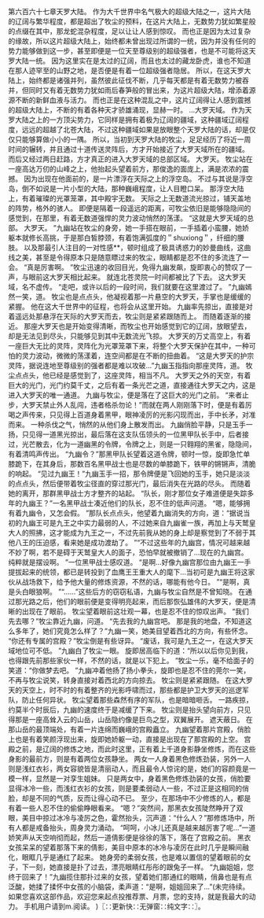 第六百六十七章天罗大陆。
作为大千世界中名气极大的超级大陆之一，这片大陆的辽阔与繁华程度，都是超出了牧尘的预料，在这片大陆上，无数势力犹如繁星般的点缀在其中，那龙蛇混杂程度，足以让让人感到惊叹。
而也正是因为太过复杂的缘故，所以这片超级大陆上，始终都未曾出现过所谓的一统，因为并没有任何的势力能够做到这一步，甚至即便是一位天至尊级别的超级强者，也是不可能将这天罗大陆一统。
因为这里实在是太过的辽阔，而且也太过的藏龙卧虎，谁也不知道在那人迹罕至的山野之地，是否便是有着一位超级强者隐居。
所以，在这天罗大陆上，始终都是诸强并列，虽然彼此征伐不断，几乎每天都是有着无数势力被吞并，但同时又有着无数势力犹如雨后春笋般的冒出来，为这片超级大陆，增添着源源不断的新鲜血液与活力。
而也正是在这种混乱之中，这片辽阔得让人感到震撼的超级大陆上，不断的有着各种天才骄雄涌现，显赫一时。
...大罗天域。
作为天罗大陆之上的一方顶尖势力，它同样是拥有着极为辽阔的疆域，这种疆域辽阔程度，远远的超越了北苍大陆，不过这种疆域如果是放眼整个天罗大陆的话，却是仅仅只能够算做小小的一隅。
所以，当初到天罗大陆的牧尘，足足经历了将近一周时间的辗转，并且通过十道传送灵阵后，方才开始接近了大罗天域所在的疆域。
而后又经过两日赶路，方才真正的进入大罗天域的总部区域。
大罗天。
牧尘站在一座高达万仞的山峰之上，他抬起头望着前方，那俊逸的面庞上，满是浓浓的震撼。
因为出现在他面前的，是一片漂浮在天际之上的浮空岛。
不过与其说是浮空岛，倒不如说是一片小型的大陆，那种巍峨程度，让人目瞪口呆。
那浮空大陆上，有着璀璨的光罩笼罩，其中殿宇无数。
天际之上无数道流光掠过，铺天盖地的阵势，格外的骇人。
即便是隔着一段遥远的距离，可牧尘依旧是能够隐隐间的感觉到，在那里，有着无数道强悍的灵力波动悄然的荡漾。
“这就是大罗天域的总部。
大罗天。
”九幽站在牧尘的身旁，她一手搭在眼前，一手插着小蛮腰，她娇躯本就修长高挑，于是那白皙脖颈，有着饱满弧度的＂shuxiong＂，纤细的腰肢。
以及那最引人注目的一对性感**，顿时组成了极具诱惑力的妙曼曲线，这曲线之美，甚至是令得原本只是随意瞟过来的牧尘，眼睛都是忍不住的多流连了一会。
“真是厉害啊。
”牧尘迅速的收回目光，免得九幽发飙，旋即衷心的赞叹了一声，与眼前这大罗天相比起来。
就连北苍灵院一时间都被比了下去。
这大罗天域，名不虚传。
“走吧，或许以后的一段时间，我们就要在这里渡过了。
”九幽嫣然一笑，道。
牧尘也是点点头，他凝视着那一片悬空的大罗天，手掌也是缓缓的紧握。
他在这大千世界中的征程，也将会从这里开始。
九幽率先掠出，直接是对着遥远处那悬浮在天际的大罗天而去，牧尘则是紧紧跟随而上。
而随着逐渐的接近。
那座大罗天也是开始变得清晰，而牧尘也开始感觉到它的辽阔，放眼望去，却是无法见到尽头，只能够见到其中无数流光飞掠。
大罗天的万丈高空上，有着一座巨大无比的灵阵，灵阵化为光罩笼罩下来，将整个大罗天保护在其中，一种可怕的灵力波动，微微的荡漾着，连空间都是在不断的扭曲着。
“这是大罗天的护宗灵阵，据说连地至尊级别的强者都是难以攻破...”九幽玉指指向那座灵阵，道。
牧尘点点头，他已经是感觉到了，这座灵阵，相当不凡。
大罗天之外的天空，有着巨大的光门，光门约莫千丈，之后有着一条光芒之道，直接通往大罗天之内，这是进入大罗天的唯一通道。
九幽与牧尘，便是落在了这巨大的光门之前。
“来者止步，大罗天禁止外人乱闯，违者格杀勿论！”而就在两人刚刚落下时，便是有着厉喝之声传来，只见得上百道身着黑甲，眼神凌厉的光影闪现而出，手中长矛，对准而来。
一种杀伐之气，悄然的从他们身上散发而出。
九幽俏脸平静，只是玉手一扬，只见得一道黑光掠出，最后落在这支队伍领头的一位黑甲队长手中，后者接过，光芒散去，化为一道幽黑的令牌，令牌之上，则是一只翱翔的黑雀，隐隐间，有着清鸣声传出。
“九幽令？”那黑甲队长望着这道令牌，顿时一惊，旋即急忙单膝跪下，在其身后，那数百名黑甲战士也是尽数的单膝跪下，铁甲的锵锵声，清脆的响起。
“见过九幽王！”九幽玉手一招，那令牌便是飞回她的玉手，她只是淡淡的点点头，然后便带着牧尘径直的穿过那光门，最后消失在光路的尽头。
而随着她的离开，那群黑甲战士方才整齐的站起。
“队长，刚才那位女子难道便是失踪多年的九幽王？”一名黑甲战士凑近他们的队长，忍不住的低声问道。
“嗯，能够拥有着九幽令，又怎会假。
”那队长点点头，他望着九幽消失的方向，道：“据说当初的九幽王可是九王之中实力最弱的人，不过她来自九幽雀一族，再加上与天鹫皇大人的照拂，这才能成为九王之一，不过先前我从她的身上却是察觉到了不弱于其他八王的压迫感，看来她是成功渡劫了。
”“不过这些年的九幽宫，情况可越来越不妙了啊，若不是碍于天鹫皇大人的面子，恐怕早就被撤销了...现在的九幽宫。
纯粹就是摆设啊。
”一位黑甲战士感叹道。
“是啊...好像九幽宫那位由九幽王一手提拔起来的统领，都已是转投到了血鹰王王重大人的麾下...当初可是九幽王将这家伙从战场救下，给予他大量的修炼资源，不然的话，哪能有他今日。
”“是啊，真是头白眼狼啊。
”“......”这些后方的窃窃私语，九幽与牧尘自然是不曾知晓。
在通过那光路之后，他们的眼前便是变得明亮起来，而后那恢弘雄伟的大罗天，便是清晰的出现在了眼前。
牧尘望着眼前这壮观一幕，也是忍不住的惊叹出声。
“我们先去哪？”牧尘靠近九幽，问道。
“先去我的九幽宫吧。
那是我的地盘，不知道这么多年了，她们究竟怎么样了？”九幽一笑，她美目望着西北的方向，有些怀念。
“你还有专属的宫殿？”牧尘倒是有些讶异。
“废话，我可是九王之一，在这大罗天域地位可不低。
”九幽白了牧尘一眼。
旋即居高临下的道：“所以以后你见到我，也得跟先前那些家伙一样，不然的话，就是以下犯上。
”牧尘一乐，毫不给面子的笑道：“你做梦去吧。
”九幽冲着他扬了扬小拳头，旋即也是忍不住的莞尔一笑，不再与牧尘说笑，转身直接对着西北的方向掠去。
牧尘则是紧紧跟随。
在这大罗天的天空上，时不时的有着整齐的光影呼啸而过，那些都是护卫大罗天的巡逻军队，防止任何异状。
牧尘望着那些森然有序的军队，也是暗暗咂舌。
一路疾掠，约莫半个时辰后，九幽的速度终于是减缓了下来。
牧尘则是抬头望向前方，只见得那是一座高耸入云的山岳，山岳隐约像是巨鸟之型，双翼展开。
遮天蔽日。
在那山岳的最顶端处，有着一片连绵而巍峨的宫殿矗立。
九幽望着那片宫殿，俏脸上也是有着笑颜浮现出来，旋即她娇躯一动，直接是出现在了那宫殿的上空。
宫殿之前，是辽阔的修炼之地，而此时这里，正有着上千道身影静坐修炼，而在这些身影的最前方，则是有着两位女孩静坐。
两女一人身着黑色修炼劲装，另外一人则是浅红衣衫，两女容貌皆是清丽动人，而且最令人惊诧的是，她们的容颜竟是一模一样，显然是一对孪生姐妹。
只是两女中，身着黑色修炼劲装的女孩，俏脸要显得冰冷一些，而浅红衣衫的女孩，则是要柔弱动人一些，不过正是这相同的俏脸，却是不同的气质，反而让得心动不已。
至少，在那场中不少修炼的人，都是有着一些人忍不住的偷偷睁眼看来。
“嗯？”突然间，那黑衣女孩陡然睁开了双眼，美目中掠过冰冷与凌厉之色，霍然抬头，沉声道：“什么人？”那修炼场中，所有人都是戒备抬头，周身灵力涌动。
“呵呵，小冰儿还真是越来越厉害了呢...”一道娇笑声从天空响彻而起，然后一道倩影便是徐徐的落下，落在了宫殿之前。
黑衣女孩呆呆的望着那落下来的倩影，美目中原本的冰冷与凌厉在此时几乎是瞬间融化，眼眶几乎是通红了起来。
她身旁的柔弱女孩，也是难以置信的望着眼前的女子，下一刻，她直接是扑了过去，漂亮眼睛红彤彤的跟兔子一样。
“九幽姐姐，您终于回来了！”九幽揽住那扑过来的女孩，望着她们那通红的眼睛，俏鼻也是有点泛酸，她揉了揉怀中女孩的小脑袋，柔声道：“是啊，姐姐回来了...”(未完待续。
如果您喜欢这部作品，欢迎您来起点投推荐票、月票，您的支持，就是我最大的动力。
手机用户请到m.阅读。
)〖∷更新快∷无弹窗∷纯文字∷〗。
